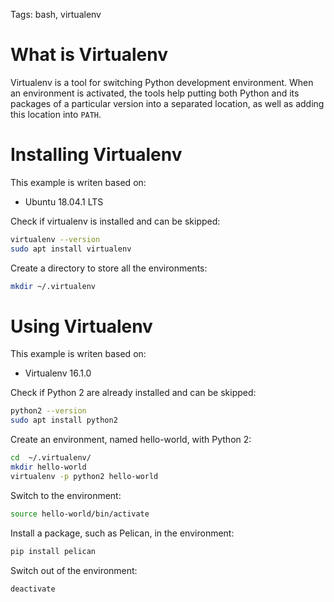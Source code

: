 Tags: bash, virtualenv

# What is Virtualenv

Virtualenv is a tool for switching Python development environment. When an environment is activated, the tools help putting both Python and its packages of a particular version into a separated location, as well as adding this location into `PATH`.

# Installing Virtualenv

This example is writen based on:

- Ubuntu 18.04.1 LTS

Check if virtualenv is installed and can be skipped:

```bash
virtualenv --version
sudo apt install virtualenv
```

Create a directory to store all the environments:

```bash
mkdir ~/.virtualenv
```

# Using Virtualenv

This example is writen based on:

- Virtualenv 16.1.0

Check if Python 2 are already installed and can be skipped:
```bash
python2 --version
sudo apt install python2
```

Create an environment, named hello-world, with Python 2:

```bash
cd  ~/.virtualenv/
mkdir hello-world
virtualenv -p python2 hello-world
```

Switch to the environment:

```bash
source hello-world/bin/activate
```

Install a package, such as Pelican, in the environment:

```bash
pip install pelican
```

Switch out of the environment:

```bash
deactivate
```

